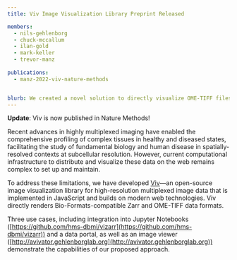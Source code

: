 ```yaml
---
title: Viv Image Visualization Library Preprint Released

members:
  - nils-gehlenborg
  - chuck-mccallum
  - ilan-gold
  - mark-keller
  - trevor-manz
 
publications:
  - manz-2022-viv-nature-methods


blurb: We created a novel solution to directly visualize OME-TIFF files and Bio-Formats-compatible Zarr stores containing highly multiplexed, high-bit depth, and high-resolution image data in the browser.
---
```


**Update**: Viv is now published in Nature Methods!

Recent advances in highly multiplexed imaging have enabled the comprehensive profiling of complex tissues in healthy and diseased states, facilitating the study of fundamental biology and human disease in spatially-resolved contexts at subcellular resolution. However, current computational infrastructure to distribute and visualize these data on the web remains complex to set up and maintain. 

To address these limitations, we have developed [Viv](https://github.com/hms-dbmi/viv)—an open-source image visualization library for high-resolution multiplexed image data that is implemented in JavaScript and builds on modern web technologies. Viv directly renders Bio-Formats-compatible Zarr and OME-TIFF data formats. 

Three use cases, including integration into Jupyter Notebooks ([https://github.com/hms-dbmi/vizarr](https://github.com/hms-dbmi/vizarr)) and a data portal, as well as an image viewer ([http://avivator.gehlenborglab.org](http://avivator.gehlenborglab.org)) demonstrate the capabilities of our proposed approach.

